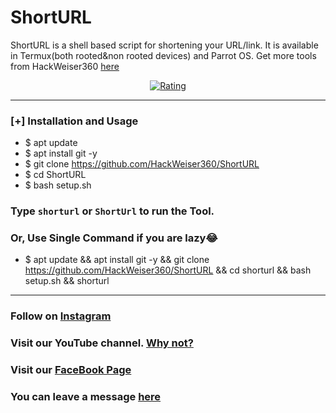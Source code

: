 # ShortURL
ShortURL is a shell based script for shortening your URL/link. It is available in Termux(both rooted&non rooted devices) and Parrot OS. Get more tools from HackWeiser360 [here](https://GitHub.com/HackWeiser360) 
<p align="center">
<a href="https://www.codefactor.io/repository/github/HackWeiser360/ShortURL/overview/master"><img title="Rating" src="https://www.codefactor.io/repository/github/HackWeiser360/ShortURl/badge/master"></a>

***
### [+] Installation and Usage
* $ apt update
* $ apt install git -y
* $ git clone https://github.com/HackWeiser360/ShortURL
* $ cd ShortURL
* $ bash setup.sh

### Type `shorturl` or `ShortUrl` to run the Tool.
### Or, Use Single Command if you are lazy😂

* $ apt update && apt install git -y && git clone https://github.com/HackWeiser360/ShortURL && cd shorturl && bash setup.sh && shorturl
***

### Follow on [Instagram](https://www.instagram.com/madmax4708/)
### Visit our YouTube channel. [Why not?](https://youtube.com/channel/UC02OkpTZkxRZCEzFjawf6mA)
### Visit our [FaceBook Page](fb.me/HackWeiser360)
### You can leave a message [here](m.me/HackWeiser360)
